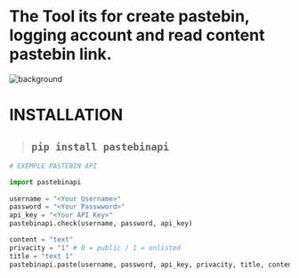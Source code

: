 # The Tool its for create pastebin, logging account and read content pastebin link.

![background](https://cdn.discordapp.com/attachments/1026388619126124554/1055780727247085588/image.png)

# INSTALLATION 
>## ```pip install pastebinapi```


```py
# EXEMPLE PASTEBIN API 

import pastebinapi
   
username = "<Your Username>"
password = "<Your Passwword>"
api_key = "<Your API Key>"
pastebinapi.check(username, password, api_key)

content = "text"
privacity = "1" # 0 = public / 1 = unlisted
title = "text 1"
pastebinapi.paste(username, password, api_key, privacity, title, content)

```
